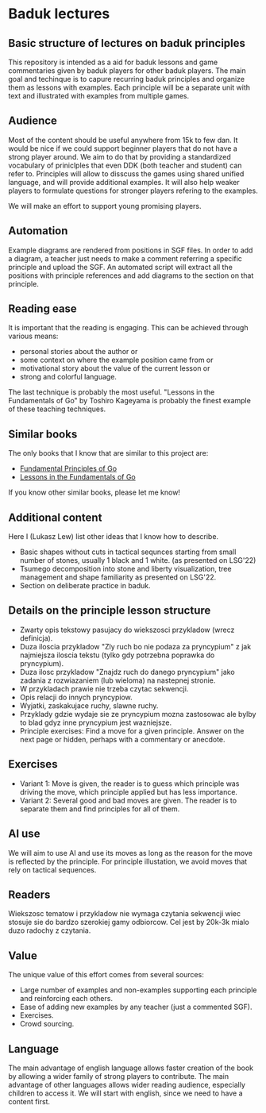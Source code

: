 # Baduk lectures

## Basic structure of lectures on baduk principles

This repository is intended as a aid for baduk lessons and game commentaries given by baduk players for other baduk players.
The main goal and techinque is to capure recurring baduk principles and organize them as lessons with examples.
Each principle will be a separate unit with text and illustrated with examples from multiple games.

## Audience

Most of the content should be useful anywhere from 15k to few dan.
It would be nice if we could support beginner players that do not have a strong player around.
We aim to do that by providing a standardized vocabulary of priniclples that even DDK (both teacher and student) can refer to.
Principles will allow to disscuss the games using shared unified language, and will provide additional examples.
It will also help weaker players to formulate questions for stronger players refering to the examples.

We will make an effort to support young promising players.

## Automation

Example diagrams are rendered from positions in SGF files.
In order to add a diagram, a teacher just needs to make a comment referring a specific principle and upload the SGF.
An automated script will extract all the positions with principle references and add diagrams to the section on that principle.

## Reading ease

It is important that the reading is engaging. 
This can be achieved through various means:
 - personal stories about the author or
 - some context on where the example position came from or
 - motivational story about the value of the current lesson or
 - strong and colorful language.

The last technique is probably the most useful. 
"Lessons in the Fundamentals of Go" by Toshiro Kageyama is probably the finest example of these teaching techniques.

## Similar books

The only books that I know that are similar to this project are:
- [Fundamental Principles of Go](https://www.goodreads.com/en/book/show/1485651.Fundamental_Principles_Of_Go)
- [Lessons in the Fundamentals of Go](https://www.goodreads.com/book/show/1241950.Lessons_in_the_Fundamentals_of_Go)

If you know other similar books, please let me know!

## Additional content

Here I (Lukasz Lew) list other ideas that I know how to describe.

- Basic shapes without cuts in tactical sequnces starting from small number of stones, usually 1 black and 1 white. (as presented on LSG'22)
- Tsumego decomposition into stone and liberty visualization, tree management and shape familiarity as presented on LSG'22.
- Section on deliberate practice in baduk.

## Details on the principle lesson structure

- Zwarty opis tekstowy pasujacy do wiekszosci przykladow (wrecz definicja).
- Duza iloscia przykladow "Zly ruch bo nie podaza za pryncypium" z jak najmiejsza iloscia tekstu (tylko gdy potrzebna poprawka do pryncypium). 
- Duza ilosc przykladow "Znajdz ruch do danego pryncypium" jako zadania z rozwiazaniem (lub wieloma) na nastepnej stronie.
- W przykladach prawie nie trzeba czytac sekwencji.
- Opis relacji do innych pryncypiow.
- Wyjatki, zaskakujace ruchy, slawne ruchy.
- Przyklady gdzie wydaje sie ze pryncypium mozna zastosowac ale bylby to blad gdyz inne pryncypium jest wazniejsze. 
- Principle exercises: Find a move for a given principle. Answer on the next page or hidden, perhaps with a commentary or anecdote.

## Exercises

- Variant 1: Move is given, the reader is to guess which principle was driving the move, which principle applied but has less importance.
- Variant 2: Several good and bad moves are given. The reader is to separate them and find principles for all of them.

## AI use

We will aim to use AI and use its moves as long as the reason for the move is reflected by the principle.
For principle illustation, we avoid moves that rely on tactical sequences.

## Readers

Wiekszosc tematow i przykladow nie wymaga czytania sekwencji wiec stosuje sie do bardzo szerokiej gamy odbiorcow.
Cel jest by 20k-3k mialo duzo radochy z czytania.

## Value

The unique value of this effort comes from several sources:

- Large number of examples and non-examples supporting each principle and reinforcing each others.
- Ease of adding new examples by any teacher (just a commented SGF).
- Exercises.
- Crowd sourcing.

## Language

The main advantage of english language allows faster creation of the book by allowing a wider family of strong players to contribute.
The main advantage of other languages allows wider reading audience, especially children to access it.
We will start with english, since we need to have a content first.
